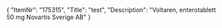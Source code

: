 {
  "ItemNr": "175315",
  "Title": "test",
  "Description": "Voltaren, enterotablett 50 mg Novartis Sverige AB"
}